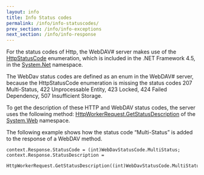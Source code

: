```yaml
---
layout: info
title: Info Status codes
permalink: /info/info-statuscodes/
prev_section: /info/info-exceptions
next_section: /info/info-response
---
```


For the status codes of Http, the WebDAV# server makes use of the [HttpStatusCode][1] enumeration, which is included in the .NET Framework 4.5, in the [System.Net][2] namespace.

The WebDav status codes are defined as an enum in the WebDAV# server, because the HttpStatusCode enumeration is missing the status codes 207 Multi-Status, 422 Unprocessable Entity, 423 Locked, 424 Failed Dependency, 507 Insufficient Storage.

To get the description of these HTTP and WebDAV status codes, the server uses the following method: [HttpWorkerRequest.GetStatusDescription][3] of the [System.Web][4] namespace.

The following example shows how the status code “Multi-Status” is added to the response of a WebDAV method.

    context.Response.StatusCode = (int)WebDavStatusCode.MultiStatus;
    context.Response.StatusDescription =
        HttpWorkerRequest.GetStatusDescription((int)WebDavStatusCode.MultiStatus);

  [1]: http://msdn.microsoft.com/en-us/library/system.net.httpstatuscode(v=vs.110).aspx
  [2]: http://msdn.microsoft.com/en-us/library/system.net(v=vs.110).aspx
  [3]: http://msdn.microsoft.com/en-us/library/system.web.httpworkerrequest.getstatusdescription.aspx
  [4]: http://msdn.microsoft.com/en-us/library/system.web.aspx